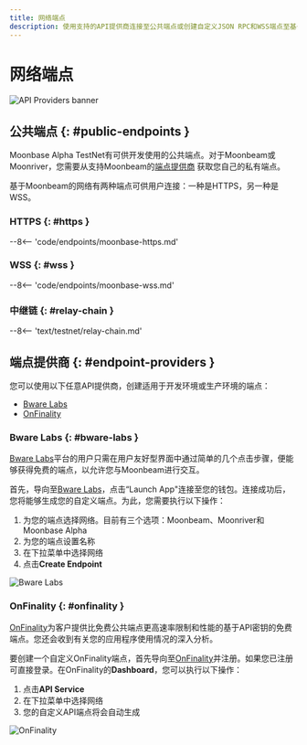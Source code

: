 ```yaml
---
title: 网络端点
description: 使用支持的API提供商连接至公共端点或创建自定义JSON RPC和WSS端点至基于Moonbeam的网络。
---
```


# 网络端点

![API Providers banner](/images/builders/get-started/endpoints/endpoints-banner.png)

## 公共端点 {: #public-endpoints }

Moonbase Alpha TestNet有可供开发使用的公共端点。对于Moonbeam或Moonriver，您需要从支持Moonbeam的[端点提供商](#endpoint-providers) 获取您自己的私有端点。

基于Moonbeam的网络有两种端点可供用户连接：一种是HTTPS，另一种是WSS。

### HTTPS {: #https }

--8<-- 'code/endpoints/moonbase-https.md'

### WSS {: #wss }

--8<-- 'code/endpoints/moonbase-wss.md'

### 中继链 {: #relay-chain }

--8<-- 'text/testnet/relay-chain.md'

## 端点提供商 {: #endpoint-providers } 

您可以使用以下任意API提供商，创建适用于开发环境或生产环境的端点：

- [Bware Labs](#bware-labs)
- [OnFinality](#onfinality)

### Bware Labs {: #bware-labs }

[Bware Labs](https://bwarelabs.com/)平台的用户只需在用户友好型界面中通过简单的几个点击步骤，便能够获得免费的端点，以允许您与Moonbeam进行交互。

首先，导向至[Bware Labs](https://app.bwarelabs.com/)，点击“Launch App"连接至您的钱包。连接成功后，您将能够生成您的自定义端点。为此，您需要执行以下操作：

1. 为您的端点选择网络。目前有三个选项：Moonbeam、Moonriver和Moonbase Alpha
2. 为您的端点设置名称
3. 在下拉菜单中选择网络
4. 点击**Create Endpoint**

![Bware Labs](/images/builders/get-started/endpoints/endpoints-1.png)

### OnFinality {: #onfinality }

[OnFinality](https://onfinality.io/)为客户提供比免费公共端点更高速率限制和性能的基于API密钥的免费端点。您还会收到有关您的应用程序使用情况的深入分析。

要创建一个自定义OnFinality端点，首先导向至[OnFinality](https://onfinality.io/)并注册。如果您已注册可直接登录。在OnFinality的**Dashboard**，您可以执行以下操作：

1. 点击**API Service**
2. 在下拉菜单中选择网络
3. 您的自定义API端点将会自动生成

![OnFinality](/images/builders/get-started/endpoints/endpoints-2.png)
